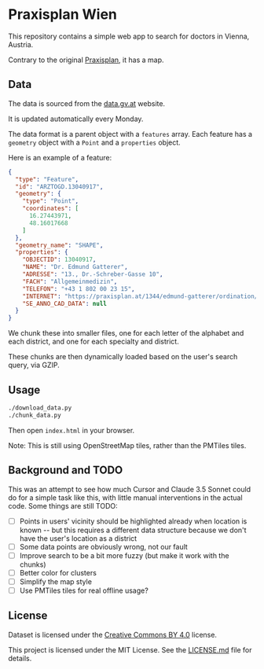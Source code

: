# Praxisplan Wien

This repository contains a simple web app to search for doctors in Vienna, Austria.

Contrary to the original [Praxisplan](https://www.praxisplan.at/), it has a map.

## Data

The data is sourced from the [data.gv.at](https://www.data.gv.at/katalog/dataset/arzte-standorte-wien) website.

It is updated automatically every Monday.

The data format is a parent object with a `features` array. Each feature has a `geometry` object with a `Point` and a `properties` object.

Here is an example of a feature:

```json
{
  "type": "Feature",
  "id": "ARZTOGD.13040917",
  "geometry": {
    "type": "Point",
    "coordinates": [
      16.27443971,
      48.16017668
    ]
  },
  "geometry_name": "SHAPE",
  "properties": {
    "OBJECTID": 13040917,
    "NAME": "Dr. Edmund Gatterer",
    "ADRESSE": "13., Dr.-Schreber-Gasse 10",
    "FACH": "Allgemeinmedizin",
    "TELEFON": "+43 1 802 00 23 15",
    "INTERNET": "https://praxisplan.at/1344/edmund-gatterer/ordination/2",
    "SE_ANNO_CAD_DATA": null
  }
}
```

We chunk these into smaller files, one for each letter of the alphabet and each district, and one for each specialty and district.

These chunks are then dynamically loaded based on the user's search query, via GZIP.

## Usage

```bash
./download_data.py
./chunk_data.py
```

Then open `index.html` in your browser.

Note: This is still using OpenStreetMap tiles, rather than the PMTiles tiles.

## Background and TODO

This was an attempt to see how much Cursor and Claude 3.5 Sonnet could do for a simple task like this, with little manual interventions in the actual code.
Some things are still TODO:

- [ ] Points in users' vicinity should be highlighted already when location is known -- but this requires a different data structure because we don't have the user's location as a district
- [ ] Some data points are obviously wrong, not our fault
- [ ] Improve search to be a bit more fuzzy (but make it work with the chunks)
- [ ] Better color for clusters
- [ ] Simplify the map style
- [ ] Use PMTiles tiles for real offline usage?

## License

Dataset is licensed under the [Creative Commons BY 4.0](https://creativecommons.org/licenses/by/4.0/deed.en) license.

This project is licensed under the MIT License. See the [LICENSE.md](LICENSE.md) file for details.
